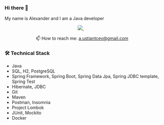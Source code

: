 ### Hi there 👋

My name is Alexander and I am a Java developer

<p align='center'>
   <a href="https://t.me/heydancer">
    <img src="https://img.shields.io/badge/Telegram-2CA5E0?style=for-the-badge&logo=telegram&logoColor=white" />        
  </a>&nbsp;&nbsp;
<p align='center'>
  📫  How to reach me: <a href='mailto:roman.beskrovnyy@gmail.com'>a.ustiantcev@gmail.com</a>
</p>

 
### 🛠 Technical Stack
*   Java
*   SQL, H2, PostgreSQL
*   Spring Framework, Spring Boot, Spring Data Jpa, Spring JDBC template, Spring Test
*   Hibernate, JDBC
*   Git
*   Maven
*   Postman, Insomnia
*   Project Lombok
*   JUnit, Mockito
*   Docker

